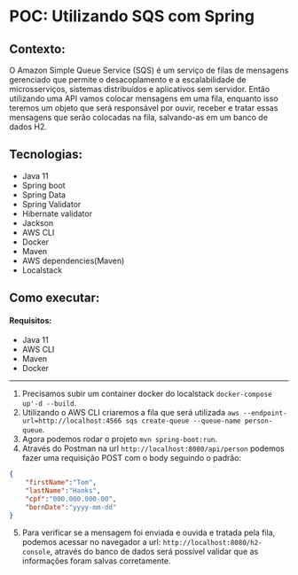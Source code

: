 # POC: Utilizando SQS com Spring

## Contexto:
O Amazon Simple Queue Service (SQS) é um serviço de filas de mensagens gerenciado que permite o desacoplamento e a escalabilidade de microsserviços, sistemas distribuídos e aplicativos sem servidor. 
Então utilizando uma API vamos colocar mensagens em uma fila, enquanto isso teremos um objeto que será responsável por ouvir, receber e tratar essas mensagens que serão colocadas na fila, salvando-as em um banco de dados H2.

## Tecnologias:
- Java 11
- Spring boot
- Spring Data
- Spring Validator
- Hibernate validator
- Jackson
- AWS CLI
- Docker
- Maven
- AWS dependencies(Maven)
- Localstack
## Como executar:

#### Requisitos:
- Java 11
- AWS CLI
- Maven
- Docker
---

1. Precisamos subir um container docker do localstack
`docker-compose up'-d --build`.
2. Utilizando o AWS CLI criaremos a fila que será utilizada
`aws --endpoint-url=http://localhost:4566 sqs create-queue --queue-name person-queue`.
3. Agora podemos rodar o projeto
`mvn spring-boot:run`.
4. Através do Postman na url `http://localhost:8080/api/person` podemos fazer uma requisição POST com o body seguindo o padrão:
``` JSON
{
    "firstName":"Tom",
    "lastName":"Hanks",
    "cpf":"000.000.000-00",
    "bornDate":"yyyy-mm-dd"
}
```
5. Para verificar se a mensagem foi enviada e ouvida e tratada pela fila, podemos acessar no navegador a url: `http://localhost:8080/h2-console`, através  do  banco de dados será possível validar que as informações foram salvas corretamente.
